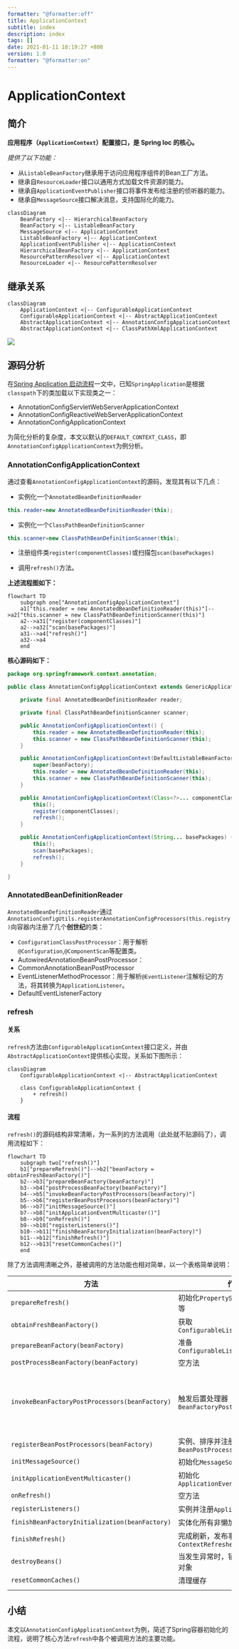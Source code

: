 ```yaml
---
formatter: "@formatter:off"
title: ApplicationContext 
subtitle: index 
description: index 
tags: [] 
date: 2021-01-11 18:19:27 +800 
version: 1.0
formatter: "@formatter:on"
---
```


# ApplicationContext

## 简介

**应用程序（`ApplicationContext`）配置接口，是 Spring Ioc 的核心。**

*提供了以下功能：*

* 从`ListableBeanFactory`继承用于访问应用程序组件的Bean工厂方法。
* 继承自`ResourceLoader`接口以通用方式加载文件资源的能力。
* 继承自`ApplicationEventPublisher`接口将事件发布给注册的侦听器的能力。
* 继承自`MessageSource`接口解决消息，支持国际化的能力。

```mermaid
classDiagram
    BeanFactory <|-- HierarchicalBeanFactory
    BeanFactory <|-- ListableBeanFactory
    MessageSource <|-- ApplicationContext
    ListableBeanFactory <|-- ApplicationContext
    ApplicationEventPublisher <|-- ApplicationContext
    HierarchicalBeanFactory <|-- ApplicationContext
    ResourcePatternResolver <|-- ApplicationContext
    ResourceLoader <|-- ResourcePatternResolver
```

## 继承关系

```mermaid
classDiagram
    ApplicationContext <|-- ConfigurableApplicationContext
    ConfigurableApplicationContext <|-- AbstractApplicationContext
    AbstractApplicationContext <|-- AnnotationConfigApplicationContext
    AbstractApplicationContext <|-- ClassPathXmlApplicationContext
```

![](../../images/ioc/ApplicationContext.png)

## 源码分析

在[Spring Application 启动流程](../../boot/spring-application.md)一文中，已知`SpringApplication`是根据`classpath`下的类加载以下实现类之一：

* AnnotationConfigServletWebServerApplicationContext
* AnnotationConfigReactiveWebServerApplicationContext
* AnnotationConfigApplicationContext

为简化分析的复杂度，本文以默认的`DEFAULT_CONTEXT_CLASS`，即`AnnotationConfigApplicationContext`为例分析。

### AnnotationConfigApplicationContext

通过查看`AnnotationConfigApplicationContext`的源码，发现其有以下几点：

* 实例化一个`AnnotatedBeanDefinitionReader`

```java
this.reader=new AnnotatedBeanDefinitionReader(this);
```

* 实例化一个`ClassPathBeanDefinitionScanner`

```java
this.scanner=new ClassPathBeanDefinitionScanner(this);
```

* 注册组件类`register(componentClasses)`或扫描包`scan(basePackages)`

* 调用`refresh()`方法。

**上述流程图如下：**

```mermaid
flowchart TD
    subgraph one["AnnotationConfigApplicationContext"]
    a1["this.reader = new AnnotatedBeanDefinitionReader(this)"]-->a2["this.scanner = new ClassPathBeanDefinitionScanner(this)"]
    a2-->a31["register(componentClasses)"]
    a2-->a32["scan(basePackages)"]
    a31-->a4["refresh()"]
    a32-->a4
    end
```

**核心源码如下：**

```java
package org.springframework.context.annotation;

public class AnnotationConfigApplicationContext extends GenericApplicationContext implements AnnotationConfigRegistry {

    private final AnnotatedBeanDefinitionReader reader;

    private final ClassPathBeanDefinitionScanner scanner;

    public AnnotationConfigApplicationContext() {
        this.reader = new AnnotatedBeanDefinitionReader(this);
        this.scanner = new ClassPathBeanDefinitionScanner(this);
    }

    public AnnotationConfigApplicationContext(DefaultListableBeanFactory beanFactory) {
        super(beanFactory);
        this.reader = new AnnotatedBeanDefinitionReader(this);
        this.scanner = new ClassPathBeanDefinitionScanner(this);
    }

    public AnnotationConfigApplicationContext(Class<?>... componentClasses) {
        this();
        register(componentClasses);
        refresh();
    }

    public AnnotationConfigApplicationContext(String... basePackages) {
        this();
        scan(basePackages);
        refresh();
    }

}
```

### AnnotatedBeanDefinitionReader

`AnnotatedBeanDefinitionReader`通过`AnnotationConfigUtils.registerAnnotationConfigProcessors(this.registry)`向容器内注册了几个**创世纪**的类：

* `ConfigurationClassPostProcessor`：用于解析`@Configuration`,`@ComponentScan`等配置类。
* AutowiredAnnotationBeanPostProcessor：
* CommonAnnotationBeanPostProcessor
* EventListenerMethodProcessor：用于解析`@EventListener`注解标记的方法，将其转换为`ApplicationListener`。
* DefaultEventListenerFactory

### refresh

#### 关系

`refresh`方法由`ConfigurableApplicationContext`接口定义，并由`AbstractApplicationContext`提供核心实现，关系如下图所示：

```mermaid
classDiagram
    ConfigurableApplicationContext <|-- AbstractApplicationContext
    
    class ConfigurableApplicationContext {
        + refresh()
    }
```

#### 流程

`refresh()`的源码结构非常清晰，为一系列的方法调用（此处就不贴源码了），调用流程如下：

```mermaid
flowchart TD
    subgraph two["refresh()"]
    b1["prepareRefresh()"]-->b2["beanFactory = obtainFreshBeanFactory()"]
    b2-->b3["prepareBeanFactory(beanFactory)"]
    b3-->b4["postProcessBeanFactory(beanFactory)"]
    b4-->b5["invokeBeanFactoryPostProcessors(beanFactory)"]
    b5-->b6["registerBeanPostProcessors(beanFactory)"]
    b6-->b7["initMessageSource()"]
    b7-->b8["initApplicationEventMulticaster()"]
    b8-->b9["onRefresh()"]
    b9-->b10["registerListeners()"]
    b10-->b11["finishBeanFactoryInitialization(beanFactory)"]
    b11-->b12["finishRefresh()"]
    b12-->b13["resetCommonCaches()"]
    end
```

除了方法调用清晰之外，基被调用的方法功能也相对简单，以一个表格简单说明：

| 方法                                           | 作用                                          | 备注                |
| ---------------------------------------------- | --------------------------------------------- | ------------------- |
| `prepareRefresh()`                             | 初始化`PropertySources`,准备环境等            |                     |
| `obtainFreshBeanFactory()`                     | 获取`ConfigurableListableBeanFactory`         |                     |
| `prepareBeanFactory(beanFactory)`              | 准备`ConfigurableListableBeanFactory`         |                     |
| `postProcessBeanFactory(beanFactory)`          | 空方法                                        |                     |
| `invokeBeanFactoryPostProcessors(beanFactory)` | 触发后置处理器`BeanFactoryPostProcessor`      | 组件类的扫描、AOP等 |
| `registerBeanPostProcessors(beanFactory)`      | 实例、排序并注册后置处理器`BeanPostProcessor` |                     |
| `initMessageSource()`                          | 初始化`MessageSource`                         |                     |
| `initApplicationEventMulticaster()`            | 初始化`ApplicationEventMulticaster`           |                     |
| `onRefresh()`                                  | 空方法                                        |                     |
| `registerListeners()`                          | 实例并注册`ApplicationListener`               |                     |
| `finishBeanFactoryInitialization(beanFactory)` | 实体化所有非懒加载的单例对象                  |                     |
| `finishRefresh()`                              | 完成刷新，发布事件`ContextRefreshedEvent`     |                     |
| `destroyBeans()`                               | 当发生异常时，销毁已经实例化的对象            |                     |
| `resetCommonCaches()`                          | 清理缓存                                      |                     |
|                                                |                                               |                     |

## 小结

本文以`AnnotationConfigApplicationContext`为例，简述了Spring容器初始化的流程，说明了核心方法`refresh`中各个被调用方法的主要功能。